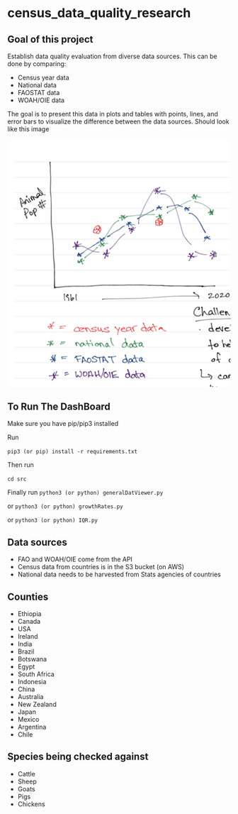 # census_data_quality_research
## Goal of this project
Establish data quality evaluation from diverse data sources. This can be done by comparing:
- Census year data
- National data
- FAOSTAT data
- WOAH/OIE data

The goal is to present this data in plots and tables with points, lines, and error bars to visualize the difference between the data sources. Should look like this image

![Alt text](lib/graphExample.png?raw=true "Example")

## To Run The DashBoard
Make sure you have pip/pip3 installed

Run

`pip3 (or pip) install -r requirements.txt`

Then run

`cd src`

Finally run
`python3 (or python) generalDatViewer.py`

or
`python3 (or python) growthRates.py`

or
`python3 (or python) IQR.py`

## Data sources
- FAO and WOAH/OIE come from the API
- Census data from countries is in the S3 bucket (on AWS)
- National data needs to be harvested from Stats agencies of countries

## Counties
- Ethiopia
- Canada
- USA
- Ireland
- India
- Brazil
- Botswana
- Egypt
- South Africa
- Indonesia
- China
- Australia
- New Zealand
- Japan
- Mexico
- Argentina
- Chile

## Species being checked against
- Cattle
- Sheep
- Goats
- Pigs
- Chickens